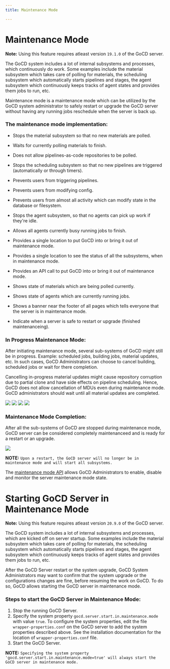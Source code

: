 ```yaml
---
title: Maintenance Mode

---
```

# Maintenance Mode

**Note:** Using this feature requires atleast version `19.1.0`  of the GoCD server.

The GoCD system includes a lot of internal subsystems and processes, which continuously do work.
Some examples include the material subsystem which takes care of polling for materials, the scheduling subsystem which automatically starts pipelines and stages, the agent subsystem which continuously keeps tracks of agent states and provides them jobs to run, etc.

Maintenance mode is a maintenance mode which can be utilized by the GoCD system administrator to safely restart or upgrade the GoCD server without having any running jobs reschedule when the server is back up.

### The maintenance mode implementation:
  - Stops the material subsystem so that no new materials are polled.
  - Waits for currently polling materials to finish.
  - Does not allow pipelines-as-code repositories to be polled.

  - Stops the scheduling subsystem so that no new pipelines are triggered (automatically or through timers).
  - Prevents users from triggering pipelines.

  - Prevents users from modifying config.
  - Prevents users from almost all activity which can modify state in the database or filesystem.

  - Stops the agent subsystem, so that no agents can pick up work if they're idle.
  - Allows all agents currently busy running jobs to finish.

  - Provides a single location to put GoCD into or bring it out of maintenance mode.
  - Provides a single location to see the status of all the subsystems, when in maintenance mode.
  - Provides an API call to put GoCD into or bring it out of maintenance mode.
  - Shows state of materials which are being polled currently.
  - Shows state of agents which are currently running jobs.
  - Shows a banner near the footer of all pages which tells everyone that the server is in maintenance mode.
  - Indicate when a server is safe to restart or upgrade (finished maintenanceing).

### In Progress Maintenance Mode:
After initiating maintenance mode, several sub-systems of GoCD might still be in progress. Example: scheduled jobs, building jobs, material updates, etc.
In such cases, GoCD Administrators can choose to cancel building, scheduled jobs or wait for there completion.

Cancelling in-progress material updates might cause repository corruption due to partial clone and have side effects on pipeline scheduling.
Hence, GoCD does not allow cancellation of MDUs even during maintenance mode. GoCD administrators should wait until all material updates are completed.

![](../images/advanced_usage/maintenance_mode/in_progress_maintenance_mode.png)
![](../images/advanced_usage/maintenance_mode/running_stages.png)
![](../images/advanced_usage/maintenance_mode/running_mdus.png)
![](../images/advanced_usage/maintenance_mode/scheduled_stages.png)

### Maintenance Mode Completion:
After all the sub-systems of GoCD are stopped during maintenance mode, GoCD server can be considered completely maintenanceed and is ready for a restart or an upgrade.

![](../images/advanced_usage/maintenance_mode/completed_maintenance_mode.png)

**NOTE:** `Upon a restart, the GoCD server will no longer be in maintenance mode and will start all subsystems.`

The [maintenance mode API](https://api.gocd.org/current/#maintenance-mode) allows GoCD Administrators to enable, disable and monitor the server maintenance mode state.


# Starting GoCD Server in Maintenance Mode

**Note:** Using this feature requires atleast version `20.9.0`  of the GoCD server.

The GoCD system includes a lot of internal subsystems and processes, which are kicked off on server startup. 
Some examples include the material subsystem which takes care of polling for materials, the scheduling subsystem which automatically starts pipelines and stages, the agent subsystem which continuously keeps tracks of agent states and provides them jobs to run, etc.

After the GoCD Server restart or the system upgrade, GoCD System Administrators may want to confirm that the system upgrade or the configurations changes are fine, before resuming the work on GoCD.
To do so, GoCD allows starting the GoCD server in maintenance mode.

### Steps to start the GoCD Server in Maintenance Mode:

1. Stop the running GoCD Server.
2. Specify the system property `gocd.server.start.in.maintenance.mode` with value `true`.
   To configure the system properties, edit the file `wrapper-properties.conf` on the GoCD server to add the system properties described above. See the installation documentation for the location of `wrapper-properties.conf` file. 
3. Start the GoCD Server.

**NOTE:** `Specifying the system property 'gocd.server.start.in.maintenance.mode=true' will always start the GoCD server in maintenance mode.`
